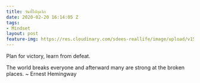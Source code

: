 ```yaml
---
title: วันที่ไปกุดจิก
date: 2020-02-20 16:14:05 Z
tags:
- Mindset
layout: post
feature-img: https://res.cloudinary.com/sdees-reallife/image/upload/v1555658919/sample_feature_img.png
---
```


Plan for victory, learn from defeat.

<i class="fa fa-child" style="color:plum"></i>

The world breaks everyone and afterward many are strong at the broken places. ~ Ernest Hemingway

